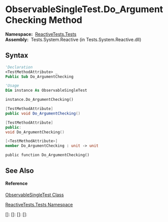 # ObservableSingleTest.Do\_ArgumentChecking Method

**Namespace:**  [ReactiveTests.Tests](ReactiveTests.Tests\ReactiveTests.Tests.md)  
**Assembly:**  Tests.System.Reactive (in Tests.System.Reactive.dll)

## Syntax

```vb
'Declaration
<TestMethodAttribute> _
Public Sub Do_ArgumentChecking
```

```vb
'Usage
Dim instance As ObservableSingleTest

instance.Do_ArgumentChecking()
```

```csharp
[TestMethodAttribute]
public void Do_ArgumentChecking()
```

```c++
[TestMethodAttribute]
public:
void Do_ArgumentChecking()
```

```fsharp
[<TestMethodAttribute>]
member Do_ArgumentChecking : unit -> unit 
```

```jscript
public function Do_ArgumentChecking()
```

## See Also

#### Reference

[ObservableSingleTest Class](ObservableSingleTest\ObservableSingleTest.md)

[ReactiveTests.Tests Namespace](ReactiveTests.Tests\ReactiveTests.Tests.md)

[]: 
[]: 
[]: 
[]: 
